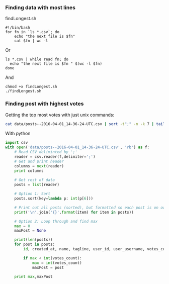 
### Finding data with most lines

findLongest.sh
```
#!/bin/bash
for fn in `ls *.csv`; do
    echo "the next file is $fn"
    cat $fn | wc -l
```

Or

```
ls *.csv | while read fn; do
  echo "the next file is $fn " $(wc -l $fn)
done
```

And

```
chmod +x findLongest.sh
./findLongest.sh
```

### Finding post with highest votes

Getting the top most votes with just unix commands:
```bash
cat data/posts--2016-04-01_14-36-24-UTC.csv | sort -t";" -n -k 7 | tail
```

With python  

```python
import csv
with open('data/posts--2016-04-01_14-36-24-UTC.csv', 'rb') as f:
	# Read CSV deliminted by ';'
	reader = csv.reader(f,delimiter=';')
	# Get and print header
	columns = next(reader)
	print columns
	
	# Get rest of data
	posts = list(reader)

	# Option 1: Sort
	posts.sort(key=lambda p: int(p[6]))

	# Print out all posts (sorted), but formatted so each post is on own newline.
	print('\n'.join('{}'.format(item) for item in posts))

	# Option 2: Loop through and find max
	max = 0
	maxPost = None

	print(len(posts))
	for post in posts:
		id, created_at, name, tagline, user_id, user_username, votes_count, comments_count, redirect_url, discussion_url = post

		if max < int(votes_count):
			max = int(votes_count)
			maxPost = post

	print max,maxPost
```



